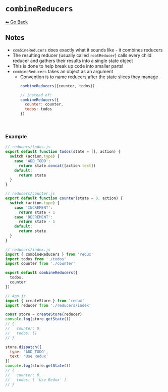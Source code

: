 # `combineReducers`
[⬅ Go Back](/week4.md)

## Notes
- `combineReducers` does exactly what it sounds like - it combines reducers
- The resulting reducer (usually called `rootReducer`) calls every child reducer and gathers their results into a single state object
- This is done to help break up code into smaller parts!
- `combineReducers` takes an object as an argument
  - Convention is to name reducers after the state slices they manage
    ```Javascript
    combineReducers({counter, todos})

    // instead of:
    combineReducers({
      counter: counter,
      todos: todos
    })
    ```

<br>

### Example
```Javascript
// reducers/todos.js
export default function todos(state = [], action) {
  switch (action.type) {
    case 'ADD_TODO':
      return state.concat([action.text])
    default: 
      return state
  }
}
```

```Javascript
// reducers/counter.js
export default function counter(state = 0, action) {
  switch (action.type) {
    case 'INCREMENT':
      return state + 1
    case 'DECREMENT':
      return state - 1
    default:
      return state
  }
}
```

```Javascript
// reducers/index.js
import { combineReducers } from 'redux'
import todos from './todos'
import counter from './counter'

export default combineReducers({
  todos,
  counter
})
```

```Javascript
// App.js
import { createStore } from 'redux'
import reducer from './reducers/index'

const store = createStore(reducer)
console.log(store.getState())
// {
//   counter: 0,
//   todos: []
// }

store.dispatch({
  type: 'ADD_TODO',
  text: 'Use Redux'
})
console.log(store.getState())
// {
//   counter: 0,
//   todos: [ 'Use Redux' ]
// }
```